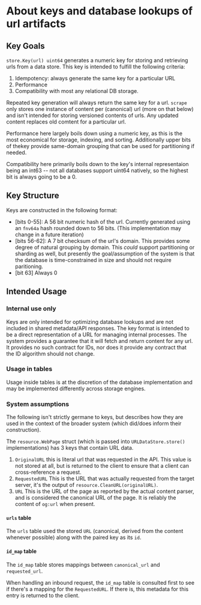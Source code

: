 # About keys and database lookups of url artifacts

## Key Goals

`store.Key(url) uint64` generates a numeric key for storing and retrieving urls from a data store. This key is intended to fulfill the following criteria:

1. Idempotency: always generate the same key for a particular URL
2. Performance
3. Compatibility with most any relational DB storage.

Repeated key generation will always return the same key for a url. `scrape` only stores one instance of content per (canonical) url (more on that below) and isn't intended for storing versioned contents of urls. Any updated content replaces old comtent for a particular url.

Performance here largely boils down using a numeric key, as this is the most economical for storage, indexing, and sorting. Additionally upper bits of thekey provide same-domain grouping that can be used for partitioning if needed.

Compatibility here primarily boils down to the key's internal representaion being an int63 -- not all databases support uint64 natively, so the highest bit is always going to be a 0. 

## Key Structure

Keys are constructed in the following format:

- [bits 0-55]: A 56 bit numeric hash of the url. Currently generated using an `fnv64a` hash rounded down to 56 bits. (This implementation may change in a future iteration)
- [bits 56-62]: A 7 bit checksum of the url's domain. This provides some degree of natural grouping by domain. This _could_ support partitioning or sharding as well, but presently the goal/assumption of the system is that the database is time-constrained in size and should not require paritioning.
- [bit 63] Always 0

## Intended Usage

### Internal use only

Keys are only intended for optimizing database lookups and are not included in shared metadata/API responses. The key format is intended to be a direct representation of a URL for managing internal processes. The system provides a guarantee that it will fetch and return content for any url. It provides no such contract for IDs, nor does it provide any contract that the ID algorithm should not change. 

### Usage in tables 

Usage inside tables is at the discretion of the database implementation and may be implemented differently across storage engines. 

### System assumptions

The following isn't strictly germane to keys, but describes how they are used in the context of the broader system (which did/does inform their construction).

The `resource.WebPage` struct (which is passed into `URLDataStore.store()` implementations) has 3 keys that contain URL data.

1. `OriginalURL` this is literal url that was requested in the API. This value is not stored at all, but is returned to the client to ensure that a client can cross-reference a request.
2. `RequestedURL` This is the URL that was actually requested from the target server, it's the output of `resource.CleanURL(originalURL)`.
3. `URL` This is the URL of the page as reported by the actual content parser, and is considered the canonical URL of the page. It is reliably the content of `og:url` when present.

#### `urls` table

The `urls` table used the stored `URL` (canonical, derived from the content whenever possible) along with the paired key as its `id`.

#### `id_map` table

The `id_map` table stores mappings between `canonical_url` and `requested_url`.

When handling an inbound request, the `id_map` table is consulted first to see if there's a mapping for the `RequestedURL`. If there is, this metadata for this entry is returned to the client.


